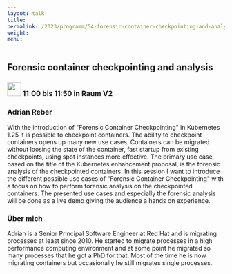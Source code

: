 ```yaml
---
layout: talk
title:
permalink: /2023/programm/54-forensic-container-checkpointing-and-analysis/
weight:
menu:
---
```

## Forensic container checkpointing and analysis

### <img height = "32" src="../../../images/talk.svg"> 11:00 bis 11:50 in Raum V2

### Adrian Reber

With the introduction of "Forensic Container Checkpointing" in Kubernetes 1.25 it is possible to checkpoint containers. The ability to checkpoint containers opens up many new use cases. Containers can be migrated without loosing the state of the container, fast startup from existing checkpoints, using spot instances more effective. The primary use case, based on the title of the Kubernetes enhancement proposal, is the forensic analysis of the checkpointed containers. In this session I want to introduce the different possible use cases of "Forensic Container Checkpointing" with a focus on how to perform forensic analysis on the checkpointed containers. The presented use cases and especially the forensic analysis will be done as a live demo giving the audience a hands on experience.

### Über mich

Adrian is a Senior Principal Software Engineer at Red Hat and is migrating processes at least since 2010. He started to migrate processes in a high performance computing environment and at some point he migrated so many processes that he got a PhD for that. Most of the time he is now migrating containers but occasionally he still migrates single processes.

